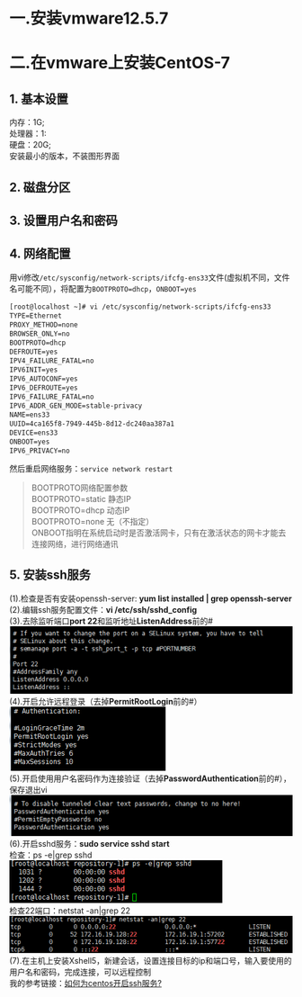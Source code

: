 ﻿# 一.安装vmware12.5.7
# 二.在vmware上安装CentOS-7
## 1. 基本设置
内存：1G;  
处理器：1:  
硬盘：20G;  
安装最小的版本，不装图形界面  
## 2. 磁盘分区
## 3. 设置用户名和密码
## 4. 网络配置
用vi修改`/etc/sysconfig/network-scripts/ifcfg-ens33`文件(虚拟机不同，文件名可能不同），将配置为`BOOTPROTO=dhcp`，`ONBOOT=yes `   
````
[root@localhost ~]# vi /etc/sysconfig/network-scripts/ifcfg-ens33
TYPE=Ethernet
PROXY_METHOD=none
BROWSER_ONLY=no
BOOTPROTO=dhcp
DEFROUTE=yes
IPV4_FAILURE_FATAL=no
IPV6INIT=yes
IPV6_AUTOCONF=yes
IPV6_DEFROUTE=yes
IPV6_FAILURE_FATAL=no
IPV6_ADDR_GEN_MODE=stable-privacy
NAME=ens33
UUID=4ca165f8-7949-445b-8d12-dc240aa387a1
DEVICE=ens33
ONBOOT=yes
IPV6_PRIVACY=no
````
然后重启网络服务：`service network restart `   
>    BOOTPROTO网络配置参数  
>    BOOTPROTO=static   静态IP  
>    BOOTPROTO=dhcp   动态IP  
>    BOOTPROTO=none   无（不指定）  
>    ONBOOT指明在系统启动时是否激活网卡，只有在激活状态的网卡才能去连接网络，进行网络通讯
## 5. 安装ssh服务
(1).检查是否有安装openssh-server: **yum list installed | grep openssh-server**  
(2).编辑ssh服务配置文件：**vi /etc/ssh/sshd_config**  
(3).去除监听端口**port 22**和监听地址**ListenAddress**前的#  
![2.PNG](picture/2.PNG)  
(4).开启允许远程登录（去掉**PermitRootLogin**前的#）  
![3.PNG](picture/3.PNG)  
(5).开启使用用户名密码作为连接验证（去掉**PasswordAuthentication**前的#），保存退出vi  
![4.PNG](picture/4.PNG)  
(6).开启sshd服务：**sudo service sshd start**  
    检查：ps -e|grep sshd  
![5.PNG](picture/5.PNG)  
    检查22端口：netstat -an|grep 22  
![6.PNG](picture/6.PNG)  
(7).在主机上安装Xshell5，新建会话，设置连接目标的ip和端口号，输入要使用的用户名和密码，完成连接，可以远程控制  
		我的参考链接：[如何为centos开启ssh服务?](http://blog.csdn.net/lishaojun0115/article/details/70172409)
